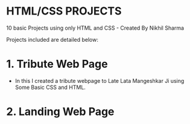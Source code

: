 # HTML/CSS PROJECTS
10 basic Projects using only HTML and CSS - Created By Nikhil Sharma

Projects included are detailed below: 
# 1. Tribute Web Page
<ul><li>In this I created a tribute webpage to Late Lata Mangeshkar Ji using Some Basic CSS and HTML.</li></ul>

# 2. Landing Web Page
